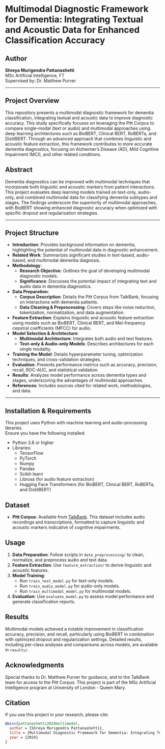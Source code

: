 # Multimodal Diagnostic Framework for Dementia: Integrating Textual and Acoustic Data for Enhanced Classification Accuracy

## Author
**Shreya Murigendra Pattanashetti**  
MSc Artificial Intelligence, FT  
Supervised by: Dr. Matthew Purver

---

## Project Overview
This repository presents a multimodal diagnostic framework for dementia classification, integrating textual and acoustic data to improve diagnostic accuracy. This study specifically focuses on leveraging the Pitt Corpus to compare single-modal (text or audio) and multimodal approaches using deep learning architectures such as BioBERT, Clinical BERT, RoBERTa, and DistilBERT. Through an advanced approach that combines linguistic and acoustic feature extraction, this framework contributes to more accurate dementia diagnostics, focusing on Alzheimer’s Disease (AD), Mild Cognitive Impairment (MCI), and other related conditions.

## Abstract
Dementia diagnostics can be improved with multimodal techniques that incorporate both linguistic and acoustic markers from patient interactions. This project evaluates deep learning models trained on text-only, audio-only, and combined multimodal data for classifying dementia subtypes and stages. The findings underscore the superiority of multimodal approaches, with BioBERT showing enhanced diagnostic accuracy when optimized with specific dropout and regularization strategies. 

---

## Project Structure
- **Introduction**: Provides background information on dementia, highlighting the potential of multimodal data in diagnostic enhancement.
- **Related Work**: Summarizes significant studies in text-based, audio-based, and multimodal dementia diagnosis.
- **Methodology**:
  - **Research Objective**: Outlines the goal of developing multimodal diagnostic models.
  - **Significance**: Discusses the potential impact of integrating text and audio data in dementia diagnostics.
- **Data Preparation**:
  - **Corpus Description**: Details the Pitt Corpus from TalkBank, focusing on interactions with dementia patients.
  - **Data Cleaning & Preprocessing**: Covers steps like noise reduction, tokenization, normalization, and data augmentation.
- **Feature Extraction**: Explains linguistic and acoustic feature extraction using models such as BioBERT, Clinical BERT, and Mel-frequency cepstral coefficients (MFCC) for audio.
- **Model Selection & Architecture**:
  - **Multimodal Architecture**: Integrates both audio and text features.
  - **Text-only & Audio-only Models**: Describes architectures for each single modality.
- **Training the Model**: Details hyperparameter tuning, optimization techniques, and cross-validation strategies.
- **Evaluation**: Presents performance metrics such as accuracy, precision, recall, ROC-AUC, and statistical validation.
- **Results**: Analyzes model performance across dementia types and stages, underscoring the advantages of multimodal approaches.
- **References**: Includes sources cited for related work, methodologies, and data.

---

## Installation & Requirements
This project uses Python with machine learning and audio-processing libraries.  
Ensure you have the following installed:

- Python 3.8 or higher
- Libraries:
  - TensorFlow
  - PyTorch
  - Numpy
  - Pandas
  - Scikit-learn
  - Librosa (for audio feature extraction)
  - Hugging Face Transformers (for BioBERT, Clinical BERT, RoBERTa, and DistilBERT)

## Dataset
- **Pitt Corpus**: Available from [TalkBank](https://dementia.talkbank.org/access/English/Pitt.html). This dataset includes audio recordings and transcriptions, formatted to capture linguistic and acoustic markers indicative of cognitive impairments.

## Usage
1. **Data Preparation**: Follow scripts in `data_preprocessing/` to clean, normalize, and preprocess audio and text data.
2. **Feature Extraction**: Use `feature_extraction/` to derive linguistic and acoustic features.
3. **Model Training**:
   - Run `train_text_model.py` for text-only models.
   - Run `train_audio_model.py` for audio-only models.
   - Run `train_multimodal_model.py` for multimodal models.
4. **Evaluation**: Use `evaluate_model.py` to assess model performance and generate classification reports.

## Results
Multimodal models achieved a notable improvement in classification accuracy, precision, and recall, particularly using BioBERT in combination with optimized dropout and regularization settings. Detailed results, including per-class analyses and comparisons across models, are available in `results/`.

## Acknowledgments
Special thanks to Dr. Matthew Purver for guidance, and to the TalkBank team for access to the Pitt Corpus. This project is part of the MSc Artificial Intelligence program at University of London - Queen Mary.

## Citation
If you use this project in your research, please cite:

```bibtex
@misc{pattanashetti2024multimodal,
  author = {Shreya Murigendra Pattanashetti},
  title = {Multimodal Diagnostic Framework for Dementia: Integrating Textual and Acoustic Data for Enhanced Classification Accuracy},
  year = {2024}
}

